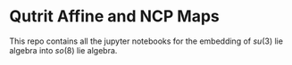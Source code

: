 # Qutrit Affine and NCP Maps

This repo contains all the jupyter notebooks for the embedding of $su(3)$ lie algebra into $so(8)$ lie algebra.
